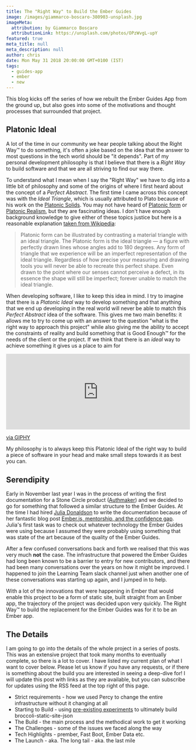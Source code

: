 ```yaml
---
title: The "Right Way" to Build the Ember Guides
image: /images/giammarco-boscaro-380903-unsplash.jpg
imageMeta:
  attribution: by Giammarco Boscaro
  attributionLink: https://unsplash.com/photos/OPzWvgL-upY
featured: true
meta_title: null
meta_description: null
author: chris
date: Mon May 31 2018 20:00:00 GMT+0100 (IST)
tags:
  - guides-app
  - ember
  - new
---
```

This blog kicks off the series of how we rebuilt the Ember Guides App from the ground up, but also goes into some of the motivations and thought processes that surrounded that project.

## Platonic Ideal

A lot of the time in our community we hear people talking about the Right Way™️ to do something, it's often a joke based on the idea that the answer to most questions in the tech world should be "it depends". Part of my personal development philosophy is that I believe that there is a _Right Way_ to build software and that we are all striving to find our way there.

To understand what I mean when I say the "Right Way" we have to dig into a little bit of philosophy and some of the origins of where I first heard about the concept of a _Perfect Abstract_. The first time I came across this concept was with the _Ideal Triangle_, which is usually attributed to Plato because of his work on the [Platonic Solids](https://en.wikipedia.org/wiki/Platonic_solid). You may not have heard of [Platonic form](https://en.wikipedia.org/wiki/Theory_of_forms) or [Platonic Realism](https://en.wikipedia.org/wiki/Platonic_realism), but they are fascinating ideas. I don't have enough background knowledge to give either of these topics justice but here is a reasonable explanation [taken from Wikipedia](https://en.wikipedia.org/wiki/Platonic_realism#Forms):

> Platonic form can be illustrated by contrasting a material triangle with an ideal triangle. The Platonic form is the ideal triangle — a figure with perfectly drawn lines whose angles add to 180 degrees. Any form of triangle that we experience will be an imperfect representation of the ideal triangle. Regardless of how precise your measuring and drawing tools you will never be able to recreate this perfect shape. Even drawn to the point where our senses cannot perceive a defect, in its essence the shape will still be imperfect; forever unable to match the ideal triangle.

When developing software, I like to keep this idea in mind. I try to imagine that there is a _Platonic Ideal_ way to develop something and that anything that we end up developing in the real world will never be able to match this _Perfect Abstract_ idea of the software. This gives me two main benefits: it allows me to try to come up with an answer to the question "what is the right way to approach this project" while also giving me the ability to accept the constraints of reality and build something that is Good Enough™️ for the needs of the client or the project. If we think that there is an _ideal_ way to achieve something it gives us a place to aim for

<div style="width:100%;height:0;padding-bottom:41%;position:relative;"><iframe src="https://giphy.com/embed/QFypAZbq5lz3i" width="100%" height="100%" style="position:absolute" frameBorder="0" class="giphy-embed" allowFullScreen></iframe></div><p><a href="https://giphy.com/gifs/disney-pixar-disneypixar-QFypAZbq5lz3i">via GIPHY</a></p>

My philosophy is to always keep this Platonic Ideal of the right way to build a piece of software in your head and make small steps towards it as best you can.

## Serendipity

Early in November last year I was in the process of writing the first documentation for a Stone Circle product ([Authmaker](https://authmaker.com)) and we decided to go for something that followed a similar structure to the Ember Guides. At the time I had hired [Julia Donaldson](https://twitter.com/username_juliaD) to write the documentation because of her fantastic blog post [Ember.js, mentorship, and the confidence gap](https://medium.com/this-dot-labs/ember-mentorship-and-the-confidence-gap-8c0b93dc1ccd). Julia's first task was to check out whatever technology the Ember Guides were using because I assumed they were probably using something that was state of the art because of the quality of the Ember Guides.

After a few confused conversations back and forth we realised that this was very much **not** the case. The infrastructure that powered the Ember Guides had long been known to be a barrier to entry for new contributors, and there had been many conversations over the years on how it might be improved. I happened to join the Learning Team slack channel just when another one of these conversations was starting up again, and I jumped in to help.

With a lot of the innovations that were happening in Ember that would enable this project to be a form of static site, built straight from an Ember app, the trajectory of the project was decided upon very quickly. The Right Way™️ to build the replacement for the Ember Guides was for it to be an Ember app.

## The Details

I am going to go into the details of the whole project in a series of posts. This was an extensive project that took many months to eventually complete, so there is a lot to cover. I have listed my current plan of what I want to cover below. Please let us know if you have any requests, or if there is something about the build you are interested in seeing a deep-dive for! I will update this post with links as they are available, but you can subscribe for updates using the RSS feed at the top right of this page.

* Strict requirements - how we used Percy to change the entire infrastructure without it changing at all
* Starting to Build - using [pre-existing experiments](https://github.com/rtablada/broccoli-blog-api) to ultimately build broccoli-static-site-json
* The Build - the main process and the methodical work to get it working
* The Challenges - some of the issues we faced along the way
* Tech Highlights - prember, Fast Boot, Ember Data etc.
* The Launch - aka. The long tail - aka. the last mile

